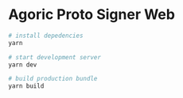 # Agoric Proto Signer Web

```bash
# install depedencies
yarn

# start development server
yarn dev

# build production bundle
yarn build
```
